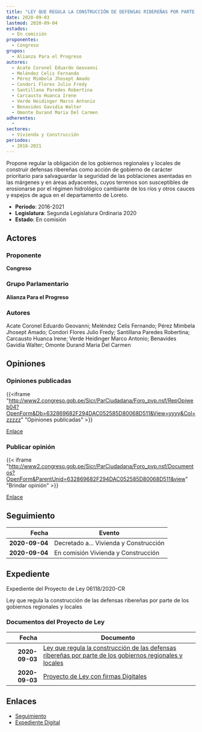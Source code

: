 ```yaml
---
title: "LEY QUE REGULA LA CONSTRUCCIÓN DE DEFENSAS RIBEREÑAS POR PARTE DE LOS GOBIERNOS REGIONALES Y LOCALES"
date: 2020-09-03
lastmod: 2020-09-04
estados: 
  - En comisión
proponentes: 
  - Congreso
grupos: 
  - Alianza Para el Progreso
autores: 
  - Acate Coronel Eduardo Geovanni
  - Meléndez Celis Fernando
  - Pérez Mimbela Jhosept Amado
  - Condori Flores Julio Fredy
  - Santillana Paredes Robertina
  - Carcausto Huanca Irene
  - Verde Heidinger Marco Antonio
  - Benavides Gavidia Walter
  - Omonte Durand Maria Del Carmen
adherentes: 
  - 
sectores: 
  - Vivienda y Construcción
periodos: 
  - 2016-2021
---
```


Propone regular la obligación de los gobiernos regionales y locales de construir defensas ribereñas como acción de gobierno de carácter prioritario para salvaguardar la seguridad de las poblaciones asentadas en las márgenes y en áreas adyacentes, cuyos terrenos son susceptibles de erosionarse por el régimen hidrológico cambiante de los ríos y otros cauces y espejos de agua en el departamento de Loreto.

- **Periodo**: 2016-2021
- **Legislatura**: Segunda Legislatura Ordinaria 2020
- **Estado**: En comisión

## Actores

### Proponente

**Congreso**

### Grupo Parlamentario

**Alianza Para el Progreso**

### Autores

Acate Coronel Eduardo Geovanni; Meléndez Celis Fernando; Pérez Mimbela Jhosept Amado; Condori Flores Julio Fredy; Santillana Paredes Robertina; Carcausto Huanca Irene; Verde Heidinger Marco Antonio; Benavides Gavidia Walter; Omonte Durand Maria Del Carmen


## Opiniones

### Opiniones publicadas

{{<iframe "http://www2.congreso.gob.pe/Sicr/ParCiudadana/Foro_pvp.nsf/RepOpiweb04?OpenForm&Db=632869682F294DAC052585D80068D511&View=yyyy&Col=zzzzz" "Opiniones publicadas" >}}

[Enlace](http://www2.congreso.gob.pe/Sicr/ParCiudadana/Foro_pvp.nsf/RepOpiweb04?OpenForm&Db=632869682F294DAC052585D80068D511&View=yyyy&Col=zzzzz)
### Publicar opinión

{{< iframe "http://www2.congreso.gob.pe/Sicr/ParCiudadana/Foro_pvp.nsf/Documentos?OpenForm&ParentUnid=632869682F294DAC052585D80068D511&view" "Brindar opinión" >}}

[Enlace](http://www2.congreso.gob.pe/Sicr/ParCiudadana/Foro_pvp.nsf/Documentos?OpenForm&ParentUnid=632869682F294DAC052585D80068D511&view)

## Seguimiento

| Fecha | Evento |
|------:|--------|
| **2020-09-04** | Decretado a... Vivienda y Construcción|
| **2020-09-04** | En comisión Vivienda y Construcción|


## Expediente

Expediente del Proyecto de Ley 06118/2020-CR

Ley que regula la construcción de las defensas ribereñas por parte de los gobiernos regionales y locales


### Documentos del Proyecto de Ley

| Fecha | Documento |
|------:|--------|
| **2020-09-03** | [Ley que regula la construcción de las defensas ribereñas por parte de los gobiernos regionales y locales](http://www.leyes.congreso.gob.pe/Documentos/2016_2021/Proyectos_de_Ley_y_de_Resoluciones_Legislativas/PL06118-20200903.pdf) |
| **2020-09-03** | [Proyecto de Ley con firmas Digitales](http://www.leyes.congreso.gob.pe/Documentos/2016_2021/Proyectos_de_Ley_y_de_Resoluciones_Legislativas/Proyectos_Firmas_digitales/PL06118.pdf) |

## Enlaces 

- [Seguimiento](http://www2.congreso.gob.pe/Sicr/TraDocEstProc/CLProLey2016.nsf/f7fff46988ca05b1052578e100829cc7/95191deb2be9588d052585d8006d3d65?OpenDocument)
- [Expediente Digital](http://www2.congreso.gob.pe/Sicr/TraDocEstProc/CLProLey2016.nsf/f7fff46988ca05b1052578e100829cc7/95191deb2be9588d052585d8006d3d65?OpenDocument&Click=05257FB7005EB655.eb71d0cf91d8294e05256cdf006b5706/$Body/0.1C6C)

